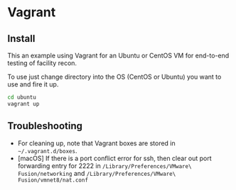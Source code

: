 # Vagrant

## Install

This an example using Vagrant for an Ubuntu or CentOS VM for end-to-end testing of facility recon.

To use just change directory into the OS (CentOS or Ubuntu) you want to use and fire it up.
```sh
cd ubuntu
vagrant up
```

## Troubleshooting

* For cleaning up, note that Vagrant boxes are stored in `~/.vagrant.d/boxes`.
* [macOS] If there is a port conflict error for ssh, then clear out port forwarding entry for 2222 in `/Library/Preferences/VMware\ Fusion/networking` and `/Library/Preferences/VMware\ Fusion/vmnet8/nat.conf`